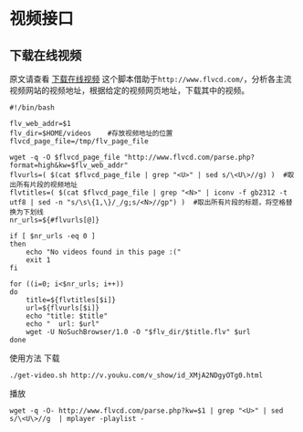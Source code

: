 # 视频接口

## 下载在线视频

原文请查看 [下载在线视频](https://lug.ustc.edu.cn/wiki/scripts/download_flv)
这个脚本借助于`http://www.flvcd.com/`，分析各主流视频网站的视频地址，根据给定的视频网页地址，下载其中的视频。

```shell
#!/bin/bash

flv_web_addr=$1
flv_dir=$HOME/videos    #存放视频地址的位置
flvcd_page_file=/tmp/flv_page_file

wget -q -O $flvcd_page_file "http://www.flvcd.com/parse.php?format=high&kw=$flv_web_addr"
flvurls=( $(cat $flvcd_page_file | grep "<U>" | sed s/\<U\>//g) )  #取出所有片段的视频地址
flvtitles=( $(cat $flvcd_page_file | grep "<N>" | iconv -f gb2312 -t utf8 | sed -n "s/\s\{1,\}/_/g;s/<N>//gp") )  #取出所有片段的标题，将空格替换为下划线
nr_urls=${#flvurls[@]}

if [ $nr_urls -eq 0 ]
then
    echo "No videos found in this page :("
    exit 1
fi

for ((i=0; i<$nr_urls; i++))
do
    title=${flvtitles[$i]}
    url=${flvurls[$i]}
    echo "title: $title"
    echo "  url: $url"
    wget -U NoSuchBrowser/1.0 -O "$flv_dir/$title.flv" $url
done
```

使用方法
下载
```shell
./get-video.sh http://v.youku.com/v_show/id_XMjA2NDgyOTg0.html
```

播放
```shell
wget -q -O- http://www.flvcd.com/parse.php?kw=$1 | grep "<U>" | sed s/\<U\>//g  | mplayer -playlist -
```
